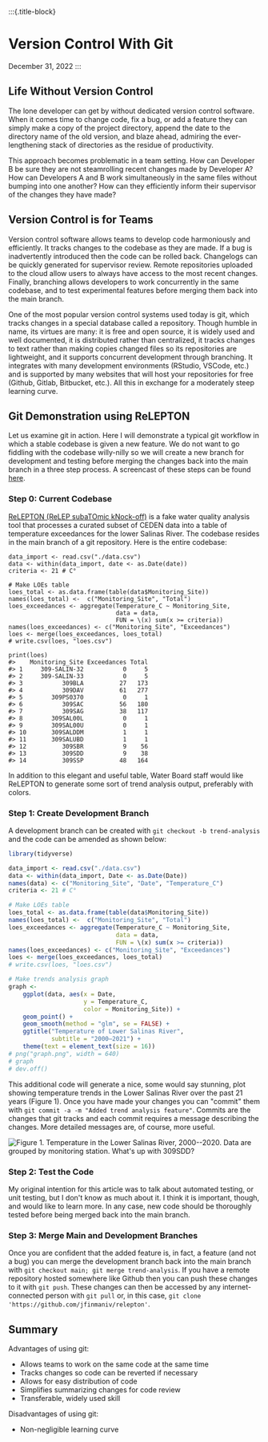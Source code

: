 :::{.title-block}
# Version Control With Git

December 31, 2022
:::

## Life Without Version Control

The lone developer can get by without dedicated version control software. When
it comes time to change code, fix a bug, or add a feature they can simply
make a copy of the project directory, append the date to the directory name of
the old version, and blaze ahead, admiring the ever-lengthening stack of
directories as the residue of productivity.

This approach becomes problematic in a team setting. How can Developer B be
sure they are not steamrolling recent changes made by Developer A? How can
Developers A and B work simultaneously in the same files without bumping into
one another? How can they efficiently inform their supervisor of the changes
they have made?

## Version Control is for Teams

Version control software allows teams to develop code harmoniously and
efficiently. It tracks changes to the codebase as they are made. If a bug is
inadvertently introduced then the code can be rolled back. Changelogs can be
quickly generated for supervisor review. Remote repositories uploaded to the
cloud allow users to always have access to the most recent changes.  Finally,
branching allows developers to work concurrently in the same codebase, and to
test experimental features before merging them back into the main branch.

One of the most popular version control systems used today is git, which
tracks changes in a special database called a repository. Though humble in
name, its virtues are many: it is free and open source, it is widely used and
well documented, it is distributed rather than centralized, it tracks changes
to text rather than making copies changed files so its repositories are
lightweight, and it supports concurrent development through branching. It
integrates with many development environments (RStudio, VSCode, etc.) and is
supported by many websites that will host your repositories for free (Github,
Gitlab, Bitbucket, etc.). All this in exchange for a moderately steep learning
curve.

## Git Demonstration using ReLEPTON

Let us examine git in action. Here I will demonstrate a typical git workflow
in which a stable codebase is given a new feature. We do not want to go
fiddling with the codebase willy-nilly so we will create a new branch for
development and testing before merging the changes back into the main branch
in a three step process. A screencast of these steps can be found
[here](images/screencast.gif).

### Step 0: Current Codebase

[ReLEPTON (ReLEP subaTOmic kNock-off)](https://github.com/jfinmaniv/relepton)
is a fake water quality analysis tool that processes a curated subset of CEDEN
data into a table of temperature exceedances for the lower Salinas River. The
codebase resides in the main branch of a git repository. Here is the entire
codebase:

```
data_import <- read.csv("./data.csv") 
data <- within(data_import, date <- as.Date(date))
criteria <- 21 # C°

# Make LOEs table
loes_total <- as.data.frame(table(data$Monitoring_Site))
names(loes_total) <-  c("Monitoring_Site", "Total")
loes_exceedances <- aggregate(Temperature_C ~ Monitoring_Site, 
                              data = data, 
                              FUN = \(x) sum(x >= criteria))
names(loes_exceedances) <- c("Monitoring_Site", "Exceedances")
loes <- merge(loes_exceedances, loes_total)
# write.csv(loes, "loes.csv")

print(loes)
#>    Monitoring_Site Exceedances Total
#> 1     309-SALIN-32           0     5
#> 2     309-SALIN-33           0     5
#> 3           309BLA          27   173
#> 4           309DAV          61   277
#> 5        309PS0370           0     1
#> 6           309SAC          56   180
#> 7           309SAG          38   117
#> 8        309SAL00L           0     1
#> 9        309SAL00U           0     1
#> 10       309SALDDM           1     1
#> 11       309SALUBD           1     1
#> 12          309SBR           9    56
#> 13          309SDD           9    38
#> 14          309SSP          48   164
```

In addition to this elegant and useful table, Water Board staff would like
ReLEPTON to generate some sort of trend analysis output, preferably with
colors.

### Step 1: Create Development Branch

A development branch can be created with `git checkout -b trend-analysis` and
the code can be amended as shown below: 

```{.r #hl}
library(tidyverse)

data_import <- read.csv("./data.csv") 
data <- within(data_import, Date <- as.Date(Date))
names(data) <- c("Monitoring_Site", "Date", "Temperature_C")
criteria <- 21 # C°

# Make LOEs table
loes_total <- as.data.frame(table(data$Monitoring_Site))
names(loes_total) <-  c("Monitoring_Site", "Total")
loes_exceedances <- aggregate(Temperature_C ~ Monitoring_Site, 
                              data = data, 
                              FUN = \(x) sum(x >= criteria))
names(loes_exceedances) <- c("Monitoring_Site", "Exceedances")
loes <- merge(loes_exceedances, loes_total)
# write.csv(loes, "loes.csv")

# Make trends analysis graph
graph <- 
    ggplot(data, aes(x = Date, 
                     y = Temperature_C, 
                     color = Monitoring_Site)) +
    geom_point() +
    geom_smooth(method = "glm", se = FALSE) +
    ggtitle("Temperature of Lower Salinas River", 
            subtitle = "2000–2021") +
    theme(text = element_text(size = 16))
# png("graph.png", width = 640)
# graph
# dev.off()
```

This additional code will generate a nice, some would say stunning, plot
showing temperature trends in the Lower Salinas River over the past 21 years
(Figure 1). Once you have made your changes you can "commit" them with `git
commit -a -m "Added trend analysis feature"`. Commits are the changes that git
tracks and each commit requires a message describing the changes. More
detailed messages are, of course, more useful.

![Figure 1. Temperature in the Lower Salinas River, 2000--2020. Data are
grouped by monitoring station. What's up with 309SDD?](images/graph.png)

### Step 2: Test the Code

My original intention for this article was to talk about automated testing, or
unit testing, but I don't know as much about it. I think it is important,
though, and would like to learn more. In any case, new code should be
thoroughly tested before being merged back into the main branch.

### Step 3: Merge Main and Development Branches

Once you are confident that the added feature is, in fact, a feature (and not
a bug) you can merge the development branch back into the main branch with
`git checkout main; git merge trend-analysis`. If you have a remote repository
hosted somewhere like Github then you can push these changes to it with `git
push`. These changes can then be accessed by any internet-connected person
with `git pull` or, in this case, `git clone
'https://github.com/jfinmaniv/relepton'`.

## Summary

Advantages of using git:

- Allows teams to work on the same code at the same time
- Tracks changes so code can be reverted if necessary
- Allows for easy distribution of code
- Simplifies summarizing changes for code review
- Transferable, widely used skill

Disadvantages of using git:

- Non-negligible learning curve
